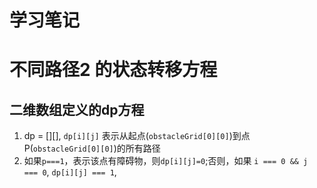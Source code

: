 # 学习笔记

# 不同路径2 的状态转移方程

## 二维数组定义的dp方程
1. dp = [][], `dp[i][j]` 表示从起点(`obstacleGrid[0][0]`)到点P(`obstacleGrid[0][0]`)的所有路径
2. 如果`p===1`，表示该点有障碍物，则`dp[i][j]=0`;否则，如果 `i === 0 && j === 0`, `dp[i][j] === 1`,

